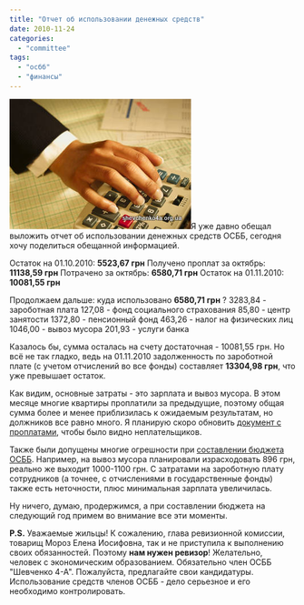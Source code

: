 ```yaml
---
title: "Отчет об использовании денежных средств"
date: 2010-11-24
categories: 
  - "committee"
tags: 
  - "осбб"
  - "финансы"
---
```


![Отчет о затратах ОСББ](/wp-content/uploads/2010/11/accountant_calculator.jpg "Отчет об использовании денежных средств ОСББ")Я уже давно обещал выложить отчет об использовании денежных средств ОСББ, сегодня хочу поделиться обещанной информацией.

Остаток на 01.10.2010: **5523,67 грн** Получено проплат за октябрь: **11138,59 грн** Потрачено за октябрь: **6580,71 грн** Остаток на 01.11.2010: **10081,55 грн**

Продолжаем дальше: куда использовано **6580,71 грн** ? 3283,84 - зароботная плата 127,08 - фонд социального страхования 85,80 - центр занятости 1372,80 - пенсионный фонд 463,26 - налог на физических лиц 1046,00 - вывоз мусора 201,93 - услуги банка

Казалось бы, <!--more-->сумма осталась на счету достаточная - 10081,55 грн. Но всё не так гладко, ведь на 01.11.2010 задолженность по зароботной плате (с учетом отчислений во все фонды) составляет **13304,98 грн**, что уже превышает остаток.

Как видим, основные затраты - это зарплата и вывоз мусора. В этом месяце многие квартиры проплатили за предыдущие, поэтому общая сумма более и менее приблизилась к ожидаемым результатам, но должников все равно много. Я планирую скоро обновить [документ с проплатами](http://shevchenko4a.brovary.org/slaboye-zveno/), чтобы было видно неплательщиков.

Также были допущены многие огрешности при [составлении бюджета ОСББ](http://shevchenko4a.brovary.org/osbb-obshchee-sobranie-zhiltsov/). Например, на вывоз мусора планировали израсходовать 896 грн, реально же выходит 1000-1100 грн. С затратами на зароботную плату сотрудников (а точнее, с отчислениями в государственные фонды) также есть неточности, плюс минимальная зарплата увеличилась.

Ну ничего, думаю, продержимся, а при составлении бюджета на следующий год примем во внимание все эти моменты.

**P.S.** Уважаемые жильцы! К сожалению, глава ревизионной комиссии, товарищ Мороз Елена Иосифовна, так и не приступила к выполнению своих обязанностей. Поэтому **нам нужен ревизор**! Желательно, человек с экономическим образованием. Обязательно член ОСББ "Шевченко 4-А". Пожалуйста, предлагайте свои кандидатуры. Использование средств членов ОСББ - дело серьезное и его необходимо контролировать.
